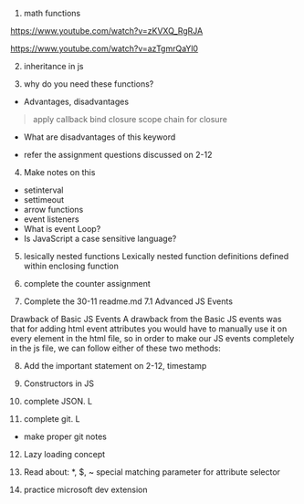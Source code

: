 1. math functions

https://www.youtube.com/watch?v=zKVXQ_RgRJA

https://www.youtube.com/watch?v=azTgmrQaYl0

2. inheritance in js 

3. why do you need these functions?
- Advantages, disadvantages 
> apply
> callback 
> bind 
> closure 
> scope chain for closure 

- What are disadvantages of this keyword 

- refer the assignment questions discussed on 2-12

4. Make notes on this 
- setinterval 
- settimeout 
- arrow functions
- event listeners 
- What is event Loop?
- Is JavaScript a case sensitive language?

5. lesically nested functions
Lexically nested function definitions defined within enclosing function

6. complete the counter assignment 

7. Complete the 30-11 readme.md 
7.1 Advanced JS Events 

Drawback of Basic JS Events
A drawback from the Basic JS events was that for adding html event attributes you would have to manually use it on every element in the html file, so in order to make our
 JS events completely in the js file, we can follow either of these two methods:

8. Add the important statement on 2-12, timestamp

9. Constructors in JS 

10. complete JSON. L 
11. complete git. L
- make proper git notes 

12. Lazy loading concept 

13. Read about: *, $, ~
special matching parameter for attribute selector 

14. practice microsoft dev extension

